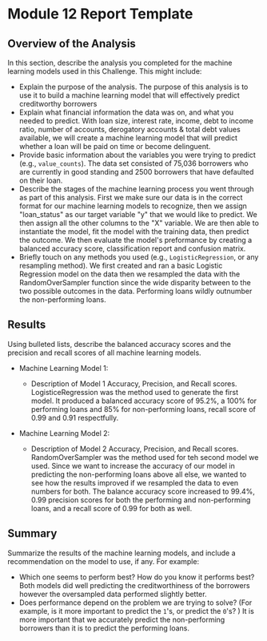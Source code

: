 # Module 12 Report Template

## Overview of the Analysis

In this section, describe the analysis you completed for the machine learning models used in this Challenge. This might include:

* Explain the purpose of the analysis.
The purpose of this analysis is to use it to build a machine learning model that will effectively predict creditworthy borrowers
* Explain what financial information the data was on, and what you needed to predict.
With loan size, interest rate, income, debt to income ratio, number of accounts, derogatory accounts & total debt values available,
we will create a machine learning model that will predict whether a loan will be paid on time or become delinguent.
* Provide basic information about the variables you were trying to predict (e.g., `value_counts`).
The data set consisted of 75,036 borrowers who are currently in good standing and 2500 borrowers that have defaulted on their loan.
* Describe the stages of the machine learning process you went through as part of this analysis.
First we make sure our data is in the correct format for our machine learning models to recognize, then we assign "loan_status" as our
target variable "y" that we would like to predict.  We then assign all the other columns to the "X" variable.  We are then able to 
instantiate the model, fit the model with the training data, then predict the outcome.  We then evaluate the model's preformance 
by creating a balanced accuracy score, classification report and confusion matrix.
* Briefly touch on any methods you used (e.g., `LogisticRegression`, or any resampling method).
We first created and ran a basic Logistic Regression model on the data then we resampled the data with the RandomOverSampler function
since the wide disparity between to the two possible outcomes in the data.  Performing loans wildly outnumber the non-performing loans.

## Results

Using bulleted lists, describe the balanced accuracy scores and the precision and recall scores of all machine learning models.

* Machine Learning Model 1:
  * Description of Model 1 Accuracy, Precision, and Recall scores.
LogisticeRegression was the method used to generate the first model.  It produced a balanced accuracy score of 95.2%, a 100% for performing
loans and 85% for non-performing loans, recall score of 0.99 and 0.91 respectfully.  


* Machine Learning Model 2:
  * Description of Model 2 Accuracy, Precision, and Recall scores.
RandomOverSampler was the method used for teh second model we used.  Since we want to increase the accuracy of our model in predicting
the non-performing loans above all else, we wanted to see how the results improved if we resampled the data to even numbers for both.
The balance accuracy score increased to 99.4%, 0.99 precision scores for both the performing and non-performing loans, and a recall score
of 0.99 for both as well.
## Summary

Summarize the results of the machine learning models, and include a recommendation on the model to use, if any. For example:
* Which one seems to perform best? How do you know it performs best?
Both models did well predicting the creditworthiness of the borrowers however the oversampled data performed slightly better.
* Does performance depend on the problem we are trying to solve? (For example, is it more important to predict the `1`'s, or predict the `0`'s? )
It is more important that we accurately predict the non-performing borrowers than it is to predict the performing loans.

